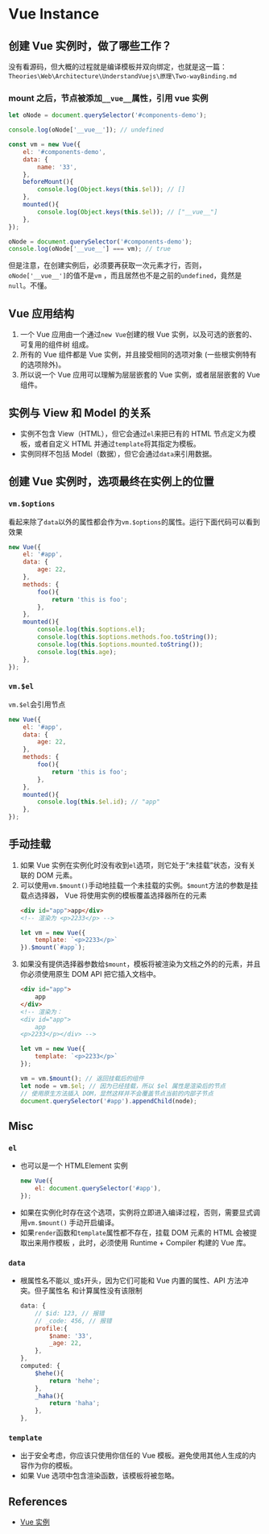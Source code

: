 # Vue Instance

## 创建 Vue 实例时，做了哪些工作？
没有看源码，但大概的过程就是编译模板并双向绑定，也就是这一篇：
`Theories\Web\Architecture\UnderstandVuejs\原理\Two-wayBinding.md`

### mount 之后，节点被添加`__vue__`属性，引用 vue 实例
```js
let oNode = document.querySelector('#components-demo');

console.log(oNode['__vue__']); // undefined

const vm = new Vue({
    el: '#components-demo',
    data: {
        name: '33',
    },
    beforeMount(){
        console.log(Object.keys(this.$el)); // []
    },
    mounted(){
        console.log(Object.keys(this.$el)); // ["__vue__"]
    },
});

oNode = document.querySelector('#components-demo');
console.log(oNode['__vue__'] === vm); // true
```
但是注意，在创建实例后，必须要再获取一次元素才行，否则，`oNode['__vue__']`的值不是`vm`
，而且居然也不是之前的`undefined`，竟然是`null`。不懂。


## Vue 应用结构
1. 一个 Vue 应用由一个通过`new Vue`创建的根 Vue 实例，以及可选的嵌套的、可复用的组件树
组成。
2. 所有的 Vue 组件都是 Vue 实例，并且接受相同的选项对象 (一些根实例特有的选项除外)。
3. 所以说一个 Vue 应用可以理解为层层嵌套的 Vue 实例，或者层层嵌套的 Vue 组件。


## 实例与 View 和 Model 的关系
* 实例不包含 View（HTML），但它会通过`el`来把已有的 HTML 节点定义为模板，或者自定义
HTML 并通过`template`将其指定为模板。
* 实例同样不包括 Model（数据），但它会通过`data`来引用数据。


## 创建 Vue 实例时，选项最终在实例上的位置
### `vm.$options`
看起来除了`data`以外的属性都会作为`vm.$options`的属性。运行下面代码可以看到效果
```js
new Vue({
	el: '#app',
	data: {
		age: 22,
	},
	methods: {
		foo(){
			return 'this is foo';
		},
	},
	mounted(){
		console.log(this.$options.el);
		console.log(this.$options.methods.foo.toString());
		console.log(this.$options.mounted.toString());
		console.log(this.age);
	},
});
```

### `vm.$el`
`vm.$el`会引用节点
```js
new Vue({
	el: '#app',
	data: {
		age: 22,
	},
	methods: {
		foo(){
			return 'this is foo';
		},
	},
	mounted(){
		console.log(this.$el.id); // "app"
	},
});
```


## 手动挂载
1. 如果 Vue 实例在实例化时没有收到`el`选项，则它处于“未挂载”状态，没有关联的 DOM 元素。
2. 可以使用`vm.$mount()`手动地挂载一个未挂载的实例。`$mount`方法的参数是挂载点选择器，
Vue 将使用实例的模板覆盖选择器所在的元素
    ```html
    <div id="app">app</div>
    <!-- 渲染为 <p>2233</p> -->
    ```
    ```js
    let vm = new Vue({
        template: `<p>2233</p>`
    }).$mount(`#app`);
    ```
3. 如果没有提供选择器参数给`$mount`，模板将被渲染为文档之外的的元素，并且你必须使用原生
DOM API 把它插入文档中。
    ```html
    <div id="app">
        app
    </div>
    <!-- 渲染为：
    <div id="app">
        app
    <p>2233</p></div> -->
    ```
    ```js
    let vm = new Vue({
        template: `<p>2233</p>`
    });

    vm = vm.$mount(); // 返回挂载后的组件
    let node = vm.$el; // 因为已经挂载，所以 $el 属性是渲染后的节点
    // 使用原生方法插入 DOM，显然这样并不会覆盖节点当前的内部子节点
    document.querySelector('#app').appendChild(node);
    ```


## Misc
### `el`
* 也可以是一个 HTMLElement 实例
    ```js
    new Vue({
        el: document.querySelector('#app'),
    });
    ```
* 如果在实例化时存在这个选项，实例将立即进入编译过程，否则，需要显式调用`vm.$mount()`
手动开启编译。
* 如果`render`函数和`template`属性都不存在，挂载 DOM 元素的 HTML 会被提取出来用作模板
，此时，必须使用 Runtime + Compiler 构建的 Vue 库。

### `data`
* 根属性名不能以`_`或`$`开头，因为它们可能和 Vue 内置的属性、API 方法冲突。但子属性名
和计算属性没有该限制
    ```js
    data: {
        // $id: 123, // 报错
        // _code: 456, // 报错
        profile:{
            $name: '33',
            _age: 22,
        },
    },
    computed: {
        $hehe(){
            return 'hehe';
        },
        _haha(){
            return 'haha';
        },
    },
    ```

### `template`
* 出于安全考虑，你应该只使用你信任的 Vue 模板。避免使用其他人生成的内容作为你的模板。
* 如果 Vue 选项中包含渲染函数，该模板将被忽略。

## References
* [Vue 实例](https://cn.vuejs.org/v2/guide/instance.html)
